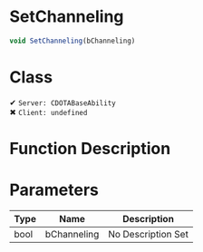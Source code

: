 # SetChanneling
```js
void SetChanneling(bChanneling)
```
# Class
✔ `Server: CDOTABaseAbility`  
✖ `Client: undefined`  

# Function Description

# Parameters
Type|Name|Description
--|--|--
bool|bChanneling|No Description Set
